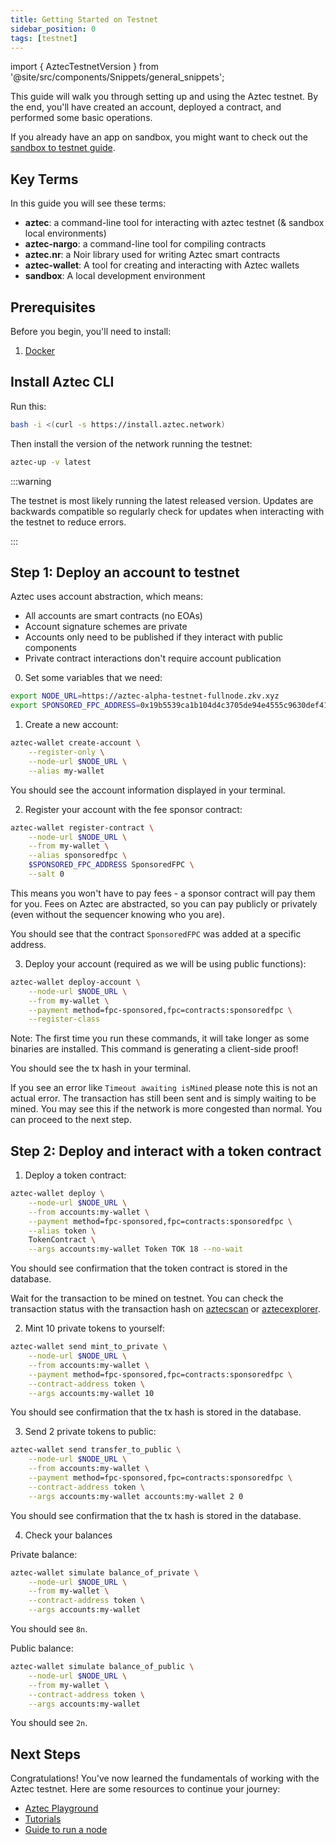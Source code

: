 ```yaml
---
title: Getting Started on Testnet
sidebar_position: 0
tags: [testnet]
---
```


import { AztecTestnetVersion } from '@site/src/components/Snippets/general_snippets';

This guide will walk you through setting up and using the Aztec testnet. By the end, you'll have created an account, deployed a contract, and performed some basic operations.

If you already have an app on sandbox, you might want to check out the [sandbox to testnet guide](../../sandbox_to_testnet_guide.md).

## Key Terms

In this guide you will see these terms:

- **aztec**: a command-line tool for interacting with aztec testnet (& sandbox local environments)
- **aztec-nargo**: a command-line tool for compiling contracts
- **aztec.nr**: a Noir library used for writing Aztec smart contracts
- **aztec-wallet**: A tool for creating and interacting with Aztec wallets
- **sandbox**: A local development environment

## Prerequisites

Before you begin, you'll need to install:

1. [Docker](https://docs.docker.com/get-started/get-docker/)

## Install Aztec CLI

Run this:

```sh
bash -i <(curl -s https://install.aztec.network)
```

Then install the version of the network running the testnet:

```bash
aztec-up -v latest
```

:::warning

The testnet is most likely running the latest released version. Updates are backwards compatible so regularly check for updates when interacting with the testnet to reduce errors.

:::

## Step 1: Deploy an account to testnet

Aztec uses account abstraction, which means:

- All accounts are smart contracts (no EOAs)
- Account signature schemes are private
- Accounts only need to be published if they interact with public components
- Private contract interactions don't require account publication

0. Set some variables that we need:

```bash
export NODE_URL=https://aztec-alpha-testnet-fullnode.zkv.xyz
export SPONSORED_FPC_ADDRESS=0x19b5539ca1b104d4c3705de94e4555c9630def411f025e023a13189d0c56f8f2
```

1. Create a new account:

```bash
aztec-wallet create-account \
    --register-only \
    --node-url $NODE_URL \
    --alias my-wallet
```

You should see the account information displayed in your terminal.

2. Register your account with the fee sponsor contract:

```bash
aztec-wallet register-contract \
    --node-url $NODE_URL \
    --from my-wallet \
    --alias sponsoredfpc \
    $SPONSORED_FPC_ADDRESS SponsoredFPC \
    --salt 0
```

This means you won't have to pay fees - a sponsor contract will pay them for you. Fees on Aztec are abstracted, so you can pay publicly or privately (even without the sequencer knowing who you are).

You should see that the contract `SponsoredFPC` was added at a specific address.

3. Deploy your account (required as we will be using public functions):

```bash
aztec-wallet deploy-account \
    --node-url $NODE_URL \
    --from my-wallet \
    --payment method=fpc-sponsored,fpc=contracts:sponsoredfpc \
    --register-class
```

Note: The first time you run these commands, it will take longer as some binaries are installed. This command is generating a client-side proof!

You should see the tx hash in your terminal.

If you see an error like `Timeout awaiting isMined` please note this is not an actual error. The transaction has still been sent and is simply waiting to be mined. You may see this if the network is more congested than normal. You can proceed to the next step.

## Step 2: Deploy and interact with a token contract

1. Deploy a token contract:

```bash
aztec-wallet deploy \
    --node-url $NODE_URL \
    --from accounts:my-wallet \
    --payment method=fpc-sponsored,fpc=contracts:sponsoredfpc \
    --alias token \
    TokenContract \
    --args accounts:my-wallet Token TOK 18 --no-wait
```

You should see confirmation that the token contract is stored in the database.

Wait for the transaction to be mined on testnet. You can check the transaction status with the transaction hash on [aztecscan](https://aztecscan.xyz) or [aztecexplorer](https://aztecexplorer.xyz).

2. Mint 10 private tokens to yourself:

```bash
aztec-wallet send mint_to_private \
    --node-url $NODE_URL \
    --from accounts:my-wallet \
    --payment method=fpc-sponsored,fpc=contracts:sponsoredfpc \
    --contract-address token \
    --args accounts:my-wallet 10
```

You should see confirmation that the tx hash is stored in the database.

3. Send 2 private tokens to public:

```bash
aztec-wallet send transfer_to_public \
    --node-url $NODE_URL \
    --from accounts:my-wallet \
    --payment method=fpc-sponsored,fpc=contracts:sponsoredfpc \
    --contract-address token \
    --args accounts:my-wallet accounts:my-wallet 2 0
```

You should see confirmation that the tx hash is stored in the database.

4. Check your balances

Private balance:

```bash
aztec-wallet simulate balance_of_private \
    --node-url $NODE_URL \
    --from my-wallet \
    --contract-address token \
    --args accounts:my-wallet
```

You should see `8n`.

Public balance:

```bash
aztec-wallet simulate balance_of_public \
    --node-url $NODE_URL \
    --from my-wallet \
    --contract-address token \
    --args accounts:my-wallet
```

You should see `2n`.

## Next Steps

Congratulations! You've now learned the fundamentals of working with the Aztec testnet. Here are some resources to continue your journey:

- [Aztec Playground](https://play.aztec.network/)
- [Tutorials](../tutorials/codealong/contract_tutorials/counter_contract.md)
- [Guide to run a node](../../the_aztec_network/index.md)
